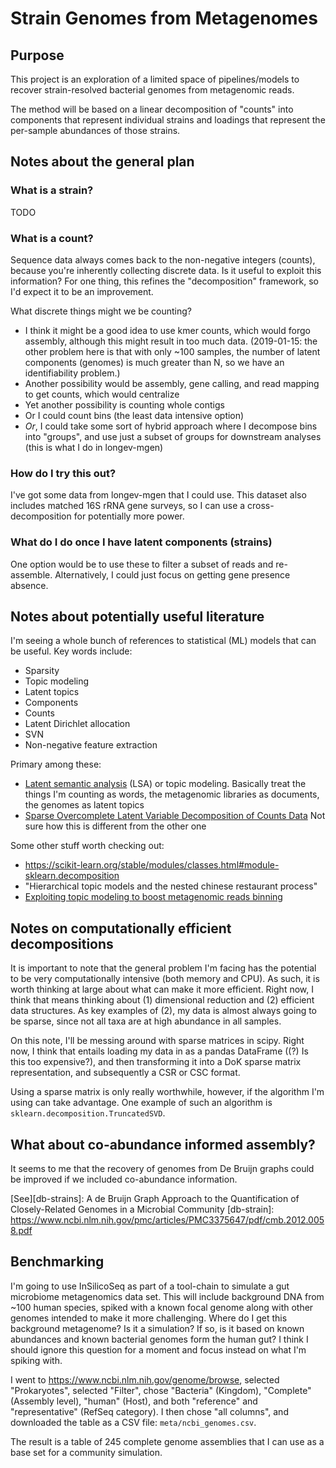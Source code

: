 # Strain Genomes from Metagenomes

## Purpose

This project is an exploration of a limited space of pipelines/models to
recover strain-resolved bacterial genomes from metagenomic reads.

The method will be based on a linear decomposition of "counts" into
components that represent individual strains and loadings that represent
the per-sample abundances of those strains.

## Notes about the general plan

### What is a strain?

TODO

### What is a count?

Sequence data always comes back to the non-negative integers (counts),
because you're inherently collecting discrete data.
Is it useful to exploit this information?
For one thing, this refines the "decomposition" framework, so I'd expect it to
be an improvement.

What discrete things might we be counting?

-   I think it might be a good idea to use kmer counts, which would forgo assembly,
    although this might result in too much data. (2019-01-15: the other
    problem here is that with only ~100 samples, the number of latent
    components (genomes) is much greater than N, so we have an identifiability
    problem.)
-   Another possibility would be assembly, gene calling, and read mapping to get
    counts, which would centralize
-   Yet another possibility is counting whole contigs
-   Or I could count bins (the least data intensive option)
-   _Or_, I could take some sort of hybrid approach where I decompose
    bins into "groups", and use just a subset of groups for downstream
    analyses (this is what I do in longev-mgen)

### How do I try this out?

I've got some data from longev-mgen that I could use.  This dataset also includes
matched 16S rRNA gene surveys, so I can use a cross-decomposition for potentially
more power.

### What do I do once I have latent components (strains)

One option would be to use these to filter a subset of reads and re-assemble.
Alternatively, I could just focus on getting gene presence absence.

## Notes about potentially useful literature

I'm seeing a whole bunch of references to statistical (ML) models that can be useful.
Key words include:

-   Sparsity
-   Topic modeling
-   Latent topics
-   Components
-   Counts
-   Latent Dirichlet allocation
-   SVN
-   Non-negative feature extraction

Primary among these:

-   [Latent semantic analysis](https://www.cs.cmu.edu/~jgc/publication/PublicationPDF/Sparse_Latent_Semantic_Analysis.pdf)
    (LSA) or topic modeling.  Basically treat the things I'm counting as words, the
    metagenomic libraries as documents,
    the genomes as latent topics
-   [Sparse Overcomplete Latent Variable Decomposition of Counts Data](https://paris.cs.illinois.edu/pubs/final_nips2007.pdf)
    Not sure how this is different from the other one

Some other stuff worth checking out:

-   https://scikit-learn.org/stable/modules/classes.html#module-sklearn.decomposition
-   "Hierarchical topic models and the nested chinese restaurant process"
-   [Exploiting topic modeling to boost metagenomic reads binning][lda-binning]

[lda-binning]: https://www.ncbi.nlm.nih.gov/pmc/articles/PMC4402587/pdf/1471-2105-16-S5-S2.pdf

## Notes on computationally efficient decompositions

It is important to note that the general problem I'm facing has
the potential to be very computationally intensive (both memory and CPU).
As such, it is worth thinking at large about what can make it more efficient.
Right now, I think that means thinking about (1) dimensional reduction
and (2) efficient data structures.
As key examples of (2), my data is almost always going to be sparse,
since not all taxa are at high abundance in all samples.

On this note, I'll be messing around with sparse matrices in scipy.
Right now, I think that entails loading my data in as a pandas DataFrame
((?) Is this too expensive?), and then transforming it into a DoK
sparse matrix representation, and subsequently a CSR or CSC format.

Using a sparse matrix is only really worthwhile, however, if the algorithm I'm using
can take advantage.
One example of such an algorithm is `sklearn.decomposition.TruncatedSVD`.

## What about co-abundance informed assembly?

It seems to me that the recovery of genomes from De Bruijn graphs
could be improved if we included co-abundance information.

[See][db-strains]: A de Bruijn Graph Approach to the Quantification
of Closely-Related Genomes in a Microbial Community
[db-strain]: https://www.ncbi.nlm.nih.gov/pmc/articles/PMC3375647/pdf/cmb.2012.0058.pdf

## Benchmarking

I'm going to use InSilicoSeq as part of a tool-chain to simulate a gut
microbiome metagenomics data set.
This will include background DNA from ~100 human species, spiked with
a known focal genome along with other genomes intended to make it more challenging.
Where do I get this background metagenome?
Is it a simulation?  If so, is it based on known abundances and known bacterial
genomes form the human gut?
I think I should ignore this question for a moment and focus instead on
what I'm spiking with.

I went to <https://www.ncbi.nlm.nih.gov/genome/browse>, selected "Prokaryotes",
selected "Filter", chose "Bacteria" (Kingdom), "Complete" (Assembly level),
"human" (Host), and both "reference" and "representative" (RefSeq category).
I then chose "all columns", and downloaded the table as a CSV file:
`meta/ncbi_genomes.csv`.

The result is a table of 245 complete genome assemblies that I can use
as a base set for a community simulation.
